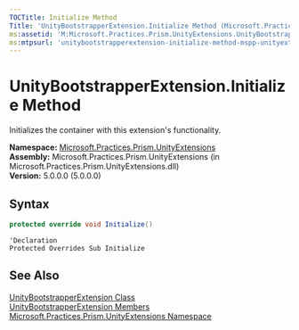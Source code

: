 ```yaml
---
TOCTitle: Initialize Method
Title: 'UnityBootstrapperExtension.Initialize Method (Microsoft.Practices.Prism.UnityExtensions)'
ms:assetid: 'M:Microsoft.Practices.Prism.UnityExtensions.UnityBootstrapperExtension.Initialize'
ms:mtpsurl: 'unitybootstrapperextension-initialize-method-mspp-unityextensions.md'
---
```


# UnityBootstrapperExtension.Initialize Method

Initializes the container with this extension's functionality.

**Namespace:** [Microsoft.Practices.Prism.UnityExtensions](/patterns-practices/reference/mspp-unityextensions-namespace)  
**Assembly:** Microsoft.Practices.Prism.UnityExtensions (in Microsoft.Practices.Prism.UnityExtensions.dll)  
**Version:** 5.0.0.0 (5.0.0.0)

## Syntax
```C#
protected override void Initialize()
```

```VB
'Declaration
Protected Overrides Sub Initialize
```

## See Also

[UnityBootstrapperExtension Class](/patterns-practices/reference/unitybootstrapperextension-class-mspp-unityextensions)  
[UnityBootstrapperExtension Members](/patterns-practices/reference/unitybootstrapperextension-members-mspp-unityextensions)  
[Microsoft.Practices.Prism.UnityExtensions Namespace](/patterns-practices/reference/mspp-unityextensions-namespace)  